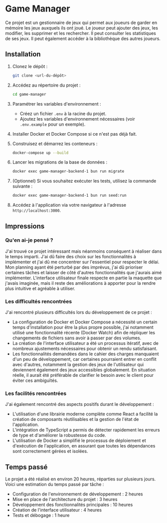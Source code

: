 # Game Manager

Ce projet est un gestionnaire de jeux qui permet aux joueurs de garder en mémoire les jeux auxquels ils ont joué. Le joueur peut ajouter des jeux, les modifier, les supprimer et les rechercher. Il peut consulter les statistiques de ses jeux. Il peut également accéder à la bibliothèque des autres joueurs.

## Installation

1. Clonez le dépôt :

   ```bash
   git clone <url-du-dépôt>
   ```

2. Accédez au répertoire du projet :

   ```bash
   cd game-manager
   ```

3. Paramétrer les variables d'environnement :
   - Créez un fichier `.env` à la racine du projet.
   - Ajoutez les variables d'environnement nécessaires (voir `.env.example` pour un exemple).
4. Installer Docker et Docker Compose si ce n'est pas déjà fait.
5. Construisez et démarrez les conteneurs :

   ```bash
   docker-compose up --build
   ```

6. Lancer les migrations de la base de données :

   ```bash
   docker exec game-manager-backend-1 bun run migrate
   ```

7. (Optionnel) Si vous souhaitez exécuter les tests, utilisez la commande suivante :

   ```bash
   docker exec game-manager-backend-1 bun run seed:run
   ```

8. Accédez à l'application via votre navigateur à l'adresse `http://localhost:3000`.

## Impressions

### Qu'en ai-je pensé ?

J'ai trouvé ce projet intéressant mais néanmoins conséquent à réaliser dans le temps imparti. J'ai dû faire des choix sur les fonctionnalités à implémenter et j'ai dû me concentrer sur l'essentiel pour respecter le délai. Mon planning ayant été perturbé par des imprévus, j'ai dû prioriser certaines tâches et laisser de côté d'autres fonctionnalités que j'aurais aimé implémenter. L'interface utilisateur finale respecte en partie la maquette que j'avais imaginée, mais il reste des améliorations à apporter pour la rendre plus intuitive et agréable à utiliser.

### Les difficultés rencontrées

J'ai rencontré plusieurs difficultés lors du développement de ce projet :

- La configuration de Docker et Docker Compose a nécessité un certain temps d'installation pour être la plus propre possible, j'ai notamment utilisé une fonctionnalité récente (Docker Watch) afin de répliquer les changements de fichiers sans avoir à passer par des volumes.
- La création de l'interface utilisateur a été un processus itératif, avec de nombreux ajustements nécessaires pour obtenir un rendu satisfaisant.
- Les fonctionnalités demandées dans le cahier des charges manquaient d'un peu de développement, car certaines pourraient entrer en conflit avec d'autres, notamment la gestion des jeux de l'utilisateur qui deviennent également des jeux accessibles globalement. En situation réelle, il aurait été préférable de clarifier le besoin avec le client pour éviter ces ambiguïtés.

### Les facilités rencontrées

J'ai également rencontré des aspects positifs durant le développement :

- L'utilisation d'une librairie moderne complète comme React a facilité la création de composants réutilisables et la gestion de l'état de l'application.
- L'intégration de TypeScript a permis de détecter rapidement les erreurs de type et d'améliorer la robustesse du code.
- L'utilisation de Docker a simplifié le processus de déploiement et d'exécution de l'application, en assurant que toutes les dépendances sont correctement gérées et isolées.

## Temps passé

Le projet a été réalisé en environ 20 heures, réparties sur plusieurs jours. Voici une estimation du temps passé par tâche :

- Configuration de l'environnement de développement : 2 heures
- Mise en place de l'architecture du projet : 3 heures
- Développement des fonctionnalités principales : 10 heures
- Création de l'interface utilisateur : 4 heures
- Tests et débogage : 1 heure
